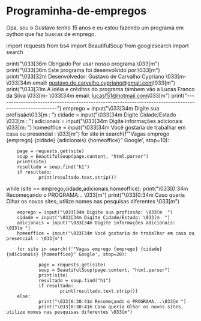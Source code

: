 # Programinha-de-empregos
Opa, sou o Gustavo tenho 15 anos e eu estou fazendo um programa em python que faz buscas de emprego.


import requests
from bs4 import BeautifulSoup
from googlesearch import search




print("\033[36m Obrigado Por usar nosso programa.\033[m")
print("\033[36m Este programa foi desenvolvido por:\033[m")
print("\033[32m Desenvolvedor: Gustavo de Carvalho Cypriano \033[m- \033[34m email: gustavo.de.carvalho.cypriano@gmail.com\033[m")
print("\033[31m A idéia e créditos do programa támbem vão a Lucas Franco da Silva \033[m- \033[34m email: lucasf51@hotmail.com\033[m")
print("------------------------------------------------------------------------------------------------------")
emprego = input("\033[34m Digite sua profissão\033[m : ")
cidade = input("\033[34m Digite Cidade/Estado \033[m : ")
adicionais = input("\033[34m Digite informações adicionais \033[m: ")
homeoffice = input("\033[34m Você gostaria de trabalhar em casa ou presencial : \033[m")
for site in search(f'"Vagas emprego {emprego} {cidade} {adicionais} {homeoffice}" Google', stop=10):

        page = requests.get(site)
        soup = BeautifulSoup(page.content, "html.parser")
        print(site)
        resultado = soup.find("h1")
        if resultado:
                print(resultado.text.strip())


while (site == emprego,cidade,adicionais,homeoffice):
        print("\033[0:34m Recomeçando o PROGRAMA... \033[m")
        print("\033[0:34m Caso queria Olhar os novos sites, utilize nomes nas pesquisas diferentes \033[m")

        emprego = input("\033[34m Digite sua profissão: \033[m  ")
        cidade = input("\033[34m Digite Cidade/Estado: \033[m  ")
        adicionais = input("\033[34m Digite informações adicionais:  \033[m ")
        homeoffice = input("\033[34m Você gostaria de trabalhar em casa ou presencial : \033[m")

        for site in search(f'"Vagas emprego {emprego} {cidade} {adicionais} {homeoffice}" Google', stop=20):

                page = requests.get(site)
                soup = BeautifulSoup(page.content, "html.parser")
                print(site)
                resultado = soup.find("h1")
                if resultado:
                        print(resultado.text.strip())
        else:
                print("\033[0:30:41m Recomeçando o PROGRAMA...\033[m ")
                print("\033[0:30:41m Caso queria Olhar os novos sites, utilize nomes nas pesquisas diferentes \033[m")




